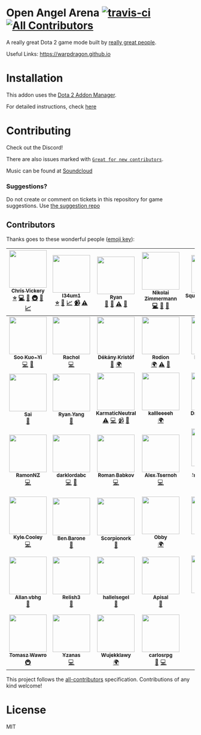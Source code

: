 # Open Angel Arena [![travis-ci](https://api.travis-ci.org/OpenAngelArena/oaa.svg?branch=master)](https://travis-ci.org/OpenAngelArena/oaa) [![All Contributors](https://img.shields.io/badge/all_contributors-46-orange.svg?style=flat-square)](#contributors)
A really great Dota 2 game mode built by [really great people](#contributors).

Useful Links: https://warpdragon.github.io

# Installation
This addon uses the [Dota 2 Addon Manager](https://github.com/chrisinajar/dota2-addon-manager).

For detailed instructions, check [here](docs/install.md)

# Contributing
Check out the Discord!

There are also issues marked with [`Great for new contributors`](https://github.com/OpenAngelArena/oaa/issues?q=is%3Aissue+is%3Aopen+label%3A%22great+for+new+contributor%22).

Music can be found at [Soundcloud][soundcloud-link]

### Suggestions?
Do not create or comment on tickets in this repository for game suggestions. Use [the suggestion repo](https://github.com/OpenAngelArena/suggestions/issues)

## Contributors

Thanks goes to these wonderful people ([emoji key](https://github.com/kentcdodds/all-contributors#emoji-key)):

<!-- ALL-CONTRIBUTORS-LIST:START - Do not remove or modify this section -->
<!-- prettier-ignore -->
| [<img src="https://avatars2.githubusercontent.com/u/422331?v=3" width="100px;"/><br /><sub><b>Chris Vickery</b></sub>](https://github.com/chrisinajar)<br />[⭐️](#founder-chrisinajar "Founded the project") [💻](https://github.com/OpenAngelArena/oaa/commits?author=chrisinajar "Code") [🔧](#tool-chrisinajar "Tools") [🚇](#infra-chrisinajar "Infrastructure (Hosting, Build-Tools, etc)") [🤔](#design-chrisinajar "Game design") [📈](#balance-chrisinajar "Balance") | [<img src="https://avatars2.githubusercontent.com/u/24982519?v=3" width="100px;"/><br /><sub><b>l34um1</b></sub>](https://github.com/l34Um1)<br />[⭐️](#founder-l34Um1 "Founded the project") [🤔](#design-l34Um1 "Game design") [📈](#balance-l34Um1 "Balance") [📹](#video-l34Um1 "Videos") [⚠️](https://github.com/OpenAngelArena/oaa/commits?author=l34Um1 "Tests") | [<img src="https://avatars1.githubusercontent.com/u/13878439?v=3" width="100px;"/><br /><sub><b>Ryan</b></sub>](https://github.com/warpdragon)<br />[📖](https://github.com/OpenAngelArena/oaa/commits?author=warpdragon "Documentation") [💬](#question-warpdragon "Answering Questions") [⚠️](https://github.com/OpenAngelArena/oaa/commits?author=warpdragon "Tests") [🎨](#art-warpdragon "Art and Map") | [<img src="https://avatars2.githubusercontent.com/u/14890588?v=3" width="100px;"/><br /><sub><b>Nikolai Zimmermann</b></sub>](http://icet-clan.de)<br />[💻](https://github.com/OpenAngelArena/oaa/commits?author=Chronophylos "Code") [📖](https://github.com/OpenAngelArena/oaa/commits?author=Chronophylos "Documentation") [💬](#question-Chronophylos "Answering Questions") | [<img src="https://avatars0.githubusercontent.com/u/12004592?v=3" width="100px;"/><br /><sub><b>SquawkyArctangent</b></sub>](https://github.com/SquawkyArctangent)<br />[💻](https://github.com/OpenAngelArena/oaa/commits?author=SquawkyArctangent "Code") [💬](#question-SquawkyArctangent "Answering Questions") | [<img src="https://avatars2.githubusercontent.com/u/20229029?v=3" width="100px;"/><br /><sub><b>salacryl</b></sub>](https://github.com/salacryl)<br />[💻](https://github.com/OpenAngelArena/oaa/commits?author=salacryl "Code") | [<img src="https://avatars0.githubusercontent.com/u/19353059?v=3" width="100px;"/><br /><sub><b>yahnich</b></sub>](https://github.com/Yahnich)<br />[💻](https://github.com/OpenAngelArena/oaa/commits?author=Yahnich "Code") |
| :---: | :---: | :---: | :---: | :---: | :---: | :---: |
| [<img src="https://avatars2.githubusercontent.com/u/17514824?v=3" width="100px;"/><br /><sub><b>Soo Kuo-Yi</b></sub>](https://github.com/Trildar)<br />[💻](https://github.com/OpenAngelArena/oaa/commits?author=Trildar "Code") [📖](https://github.com/OpenAngelArena/oaa/commits?author=Trildar "Documentation") | [<img src="https://avatars2.githubusercontent.com/u/6031252?v=3" width="100px;"/><br /><sub><b>Rachol</b></sub>](https://github.com/Rachol)<br />[💻](https://github.com/OpenAngelArena/oaa/commits?author=Rachol "Code") | [<img src="https://avatars2.githubusercontent.com/u/16646014?v=3" width="100px;"/><br /><sub><b>Dékány Kristóf</b></sub>](http://lyozsi.net)<br />[📖](https://github.com/OpenAngelArena/oaa/commits?author=zelding "Documentation") [🌍](#translation-zelding "Translation") | [<img src="https://avatars3.githubusercontent.com/u/25081663?v=3" width="100px;"/><br /><sub><b>Rodion</b></sub>](https://github.com/VoidsKeeper)<br />[🌍](#translation-VoidsKeeper "Translation") [⚠️](https://github.com/OpenAngelArena/oaa/commits?author=VoidsKeeper "Tests") [📖](https://github.com/OpenAngelArena/oaa/commits?author=VoidsKeeper "Documentation") | [<img src="https://avatars3.githubusercontent.com/u/6454468?v=3" width="100px;"/><br /><sub><b>Honeth &#124; Bob</b></sub>](https://github.com/Honeth)<br />[📖](https://github.com/OpenAngelArena/oaa/commits?author=Honeth "Documentation") [💻](https://github.com/OpenAngelArena/oaa/commits?author=Honeth "Code") | [<img src="https://avatars3.githubusercontent.com/u/25013178?v=3" width="100px;"/><br /><sub><b>Haganeko</b></sub>](https://github.com/Haganeko)<br />[🤔](#design-Haganeko "Game design") [📈](#balance-Haganeko "Balance") [🌍](#translation-Haganeko "Translation") | [<img src="https://avatars0.githubusercontent.com/u/24721342?v=3" width="100px;"/><br /><sub><b>MelonGod</b></sub>](https://github.com/Melongod)<br />[🤔](#design-Melongod "Game design") [📈](#balance-Melongod "Balance") |
| [<img src="https://avatars2.githubusercontent.com/u/13468?v=3" width="100px;"/><br /><sub><b>Sai</b></sub>](http://saicn.com/me)<br />[🎵](#music-Sai "Music") | [<img src="https://avatars0.githubusercontent.com/u/406434?v=3" width="100px;"/><br /><sub><b>Ryan Yang</b></sub>](https://github.com/ryanmusic)<br />[🎵](#music-ryanmusic "Music") | [<img src="https://avatars1.githubusercontent.com/u/24883381?v=3" width="100px;"/><br /><sub><b>KarmaticNeutral</b></sub>](https://github.com/KarmaticNeutral)<br />[⚠️](https://github.com/OpenAngelArena/oaa/commits?author=KarmaticNeutral "Tests") [💻](https://github.com/OpenAngelArena/oaa/commits?author=KarmaticNeutral "Code") [📹](#video-KarmaticNeutral "Videos") [💬](#question-KarmaticNeutral "Answering Questions") | [<img src="https://avatars0.githubusercontent.com/u/23362932?v=3" width="100px;"/><br /><sub><b>kallleeeeh</b></sub>](https://github.com/kallleeeeh)<br />[🌍](#translation-kallleeeeh "Translation") | [<img src="https://avatars3.githubusercontent.com/u/25020710?v=3" width="100px;"/><br /><sub><b>DrWallaceBreen</b></sub>](https://github.com/DrWallaceBreen)<br />[🌍](#translation-DrWallaceBreen "Translation") | [<img src="https://avatars2.githubusercontent.com/u/24750146?v=3" width="100px;"/><br /><sub><b>DJBotan</b></sub>](https://github.com/DJBotan)<br />[🌍](#translation-DJBotan "Translation") | [<img src="https://avatars2.githubusercontent.com/u/7379439?v=3" width="100px;"/><br /><sub><b>Evan W</b></sub>](https://github.com/spar36)<br />[💻](https://github.com/OpenAngelArena/oaa/commits?author=spar36 "Code") [📖](https://github.com/OpenAngelArena/oaa/commits?author=spar36 "Documentation") [💬](#question-spar36 "Answering Questions") |
| [<img src="https://avatars1.githubusercontent.com/u/25876203?v=3" width="100px;"/><br /><sub><b>RamonNZ</b></sub>](https://github.com/RamonNZ)<br />[💻](https://github.com/OpenAngelArena/oaa/commits?author=RamonNZ "Code") | [<img src="https://avatars3.githubusercontent.com/u/16277198?v=3" width="100px;"/><br /><sub><b>darklordabc</b></sub>](https://github.com/darklordabc)<br />[💻](https://github.com/OpenAngelArena/oaa/commits?author=darklordabc "Code") [💬](#question-darklordabc "Answering Questions") | [<img src="https://avatars0.githubusercontent.com/u/18006043?v=3" width="100px;"/><br /><sub><b>Roman Babkov</b></sub>](https://github.com/Declow0)<br />[💻](https://github.com/OpenAngelArena/oaa/commits?author=Declow0 "Code") | [<img src="https://avatars1.githubusercontent.com/u/26527928?v=3" width="100px;"/><br /><sub><b>Alex Tsernoh</b></sub>](https://github.com/ProstoSanja)<br />[💻](https://github.com/OpenAngelArena/oaa/commits?author=ProstoSanja "Code") | [<img src="https://avatars2.githubusercontent.com/u/5710794?v=3" width="100px;"/><br /><sub><b>Rebedailo 'marengo_hue' Eugene</b></sub>](https://github.com/mokonaDesu)<br />[💻](https://github.com/OpenAngelArena/oaa/commits?author=mokonaDesu "Code") | [<img src="https://avatars3.githubusercontent.com/u/26558985?v=3" width="100px;"/><br /><sub><b>SphereKatzen</b></sub>](https://github.com/SphereKatzen)<br />[💻](https://github.com/OpenAngelArena/oaa/commits?author=SphereKatzen "Code") | [<img src="https://avatars2.githubusercontent.com/u/9335375?v=3" width="100px;"/><br /><sub><b>Reinhard Bronner</b></sub>](https://github.com/Relacibo)<br />[📖](https://github.com/OpenAngelArena/oaa/commits?author=Relacibo "Documentation") |
| [<img src="https://avatars0.githubusercontent.com/u/4952410?v=3" width="100px;"/><br /><sub><b>Kyle Cooley</b></sub>](https://github.com/Aesylwinn)<br />[💻](https://github.com/OpenAngelArena/oaa/commits?author=Aesylwinn "Code") | [<img src="https://cdn.discordapp.com/avatars/158535306147135488/2c2a36fd7d3d80538bf9e903d1b6d79b.png" width="100px;"/><br /><sub><b>Ben Barone</b></sub>](https://bbk.artstation.com)<br />[🎨](#art "Art and Map") | <img src="https://cdn.discordapp.com/avatars/258308670784274443/69730bb3541ab01201652601c178e140.png" width="100px;"/><br /><sub><b>Scorpionork</b></sub><br />[🎨](#art "Art and Map") | <img src="https://cdn.discordapp.com/avatars/148757411363160064/ebeddca1eef8ea96236dfaabd9f02484.png" width="100px;"/><br /><sub><b>Obby</b></sub><br />[🌍](#translation "Translation") | [<img src="https://avatars1.githubusercontent.com/u/27459216?v=3" width="100px;"/><br /><sub><b>imaGecko</b></sub>](https://github.com/imaGecko)<br />[📖](https://github.com/OpenAngelArena/oaa/commits?author=imaGecko "Documentation") [📈](#balance-imaGecko "Balance") [⚠️](https://github.com/OpenAngelArena/oaa/commits?author=imaGecko "Tests") [💻](https://github.com/OpenAngelArena/oaa/commits?author=imaGecko "Code") | [<img src="https://avatars2.githubusercontent.com/u/27927072?v=3" width="100px;"/><br /><sub><b>Minnakht</b></sub>](https://github.com/Minnakht)<br />[📈](#balance-Minnakht "Balance") [⚠️](https://github.com/OpenAngelArena/oaa/commits?author=Minnakht "Tests") | [<img src="https://avatars3.githubusercontent.com/u/27155065?v=3" width="100px;"/><br /><sub><b>RionTwist</b></sub>](https://github.com/RionTwist)<br />[🎨](#art-RionTwist "Art and Map") |
| [<img src="https://avatars3.githubusercontent.com/u/28544192?v=3" width="100px;"/><br /><sub><b>Allan vbhg</b></sub>](https://github.com/allanvbhg)<br />[🎨](#art-allanvbhg "Art and Map") | [<img src="https://avatars3.githubusercontent.com/u/25075398?v=3" width="100px;"/><br /><sub><b>Relish3</b></sub>](https://github.com/Relish3)<br />[🎨](#art-Relish3 "Art and Map") | [<img src="https://avatars0.githubusercontent.com/u/28509704?v=3" width="100px;"/><br /><sub><b>hallelsegel</b></sub>](https://github.com/hallelsegel)<br />[🎨](#art-hallelsegel "Art and Map") | [<img src="https://avatars1.githubusercontent.com/u/25623847?v=3" width="100px;"/><br /><sub><b>Apisal</b></sub>](https://github.com/Apisal)<br />[🎨](#art-Apisal "Art and Map") | [<img src="https://avatars2.githubusercontent.com/u/25973096?v=3" width="100px;"/><br /><sub><b>Robert Fiola</b></sub>](https://sites.google.com/view/robertfiola/home)<br />[📈](#balance-FiolaRobert "Balance") | [<img src="https://avatars3.githubusercontent.com/u/17147921?v=4" width="100px;"/><br /><sub><b>Daniel Velasquez</b></sub>](https://github.com/Anemolo)<br />[💻](https://github.com/OpenAngelArena/oaa/commits?author=Anemolo "Code") | [<img src="https://avatars1.githubusercontent.com/u/32210043?v=4" width="100px;"/><br /><sub><b>Samuel</b></sub>](https://github.com/Satsaa)<br />[🎨](#art-Satsaa "Art and Map") [💻](https://github.com/OpenAngelArena/oaa/commits?author=Satsaa "Code") |
| [<img src="https://avatars2.githubusercontent.com/u/1982987?v=4" width="100px;"/><br /><sub><b>Tomasz Wawro</b></sub>](https://github.com/wuwer)<br />[🚇](#infra-wuwer "Infrastructure (Hosting, Build-Tools, etc)") | [<img src="https://avatars1.githubusercontent.com/u/31249492?v=4" width="100px;"/><br /><sub><b>Yzanas</b></sub>](https://github.com/Yzanas)<br />[💻](https://github.com/OpenAngelArena/oaa/commits?author=Yzanas "Code") | [<img src="https://avatars1.githubusercontent.com/u/25621896?v=4" width="100px;"/><br /><sub><b>Wujekklawy</b></sub>](https://github.com/Wujekklawy)<br />[🌍](#translation-Wujekklawy "Translation") | [<img src="https://avatars0.githubusercontent.com/u/759671?v=4" width="100px;"/><br /><sub><b>carlosrpg</b></sub>](https://github.com/carlosrpg)<br />[🎨](#art-carlosrpg "Art and Map") [💻](https://github.com/OpenAngelArena/oaa/commits?author=carlosrpg "Code") |
<!-- ALL-CONTRIBUTORS-LIST:END -->

This project follows the [all-contributors](https://github.com/kentcdodds/all-contributors) specification. Contributions of any kind welcome!

# License
MIT

[soundcloud-link]: https://soundcloud.com/OpenAngelArena "Music for Open Angel Arena"
[discord-link]: https://discord.gg/WNFBB4d "Open Angel Arena Discord Instant Invite"
